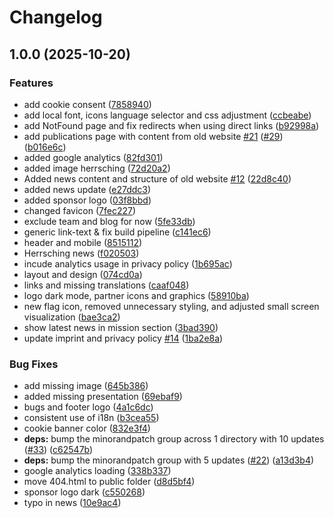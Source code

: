 # Changelog

## 1.0.0 (2025-10-20)


### Features

* add cookie consent ([7858940](https://github.com/PrivateAIM/website/commit/785894044a1b165091d2bf8c7a0a5b6b1570a9b7))
* add local font, icons language selector and css adjustment ([ccbeabe](https://github.com/PrivateAIM/website/commit/ccbeabe1cc28222b5188a21c8b624e6bb353eb3e))
* add NotFound page and fix redirects when using direct links ([b92998a](https://github.com/PrivateAIM/website/commit/b92998a21d90977b89f368fbbc7aed768c0ebd02))
* add publications page with content from old website [#21](https://github.com/PrivateAIM/website/issues/21) ([#29](https://github.com/PrivateAIM/website/issues/29)) ([b016e6c](https://github.com/PrivateAIM/website/commit/b016e6c6d5a523bffa22829f99c9b95cd3e5ce50))
* added google analytics ([82fd301](https://github.com/PrivateAIM/website/commit/82fd301852cfe058277502854b87d03c74cb3362))
* added image herrsching ([72d20a2](https://github.com/PrivateAIM/website/commit/72d20a26c140f7d4b2ad244b7b06bbd70cc0978f))
* Added news content and structure of old website [#12](https://github.com/PrivateAIM/website/issues/12) ([22d8c40](https://github.com/PrivateAIM/website/commit/22d8c405a72778f45d3b3c3d62613299a04135e9))
* added news update ([e27ddc3](https://github.com/PrivateAIM/website/commit/e27ddc3908b76ca062fd291c2f2ac86abfb976db))
* added sponsor logo ([03f8bbd](https://github.com/PrivateAIM/website/commit/03f8bbd29950632df3f357d45015712e999e1146))
* changed favicon ([7fec227](https://github.com/PrivateAIM/website/commit/7fec2278e84492392b85f087f5072d11578828fc))
* exclude team and blog for now ([5fe33db](https://github.com/PrivateAIM/website/commit/5fe33db356187a34d809027ec6f4fdb2f3f5deb6))
* generic link-text & fix build pipeline ([c141ec6](https://github.com/PrivateAIM/website/commit/c141ec6ce4aa00f5c8e9f7b3d0458a441de35743))
* header and mobile ([8515112](https://github.com/PrivateAIM/website/commit/8515112afe4d7b83caf034e05168591b283d6477))
* Herrsching news ([f020503](https://github.com/PrivateAIM/website/commit/f0205036ea5702f630e293869dfabbe546af2a42))
* incude analytics usage in privacy policy ([1b695ac](https://github.com/PrivateAIM/website/commit/1b695ac7898b7180bdf6ae47cb9d2319ba23e52e))
* layout and design ([074cd0a](https://github.com/PrivateAIM/website/commit/074cd0a85640d3593ebfdb77a97a7a4787ae8617))
* links and missing translations ([caaf048](https://github.com/PrivateAIM/website/commit/caaf04811f9e7e011171eca6483972b918f4c379))
* logo dark mode, partner icons and graphics ([58910ba](https://github.com/PrivateAIM/website/commit/58910ba499cccdc0e28482a84ef09e1144518880))
* new flag icon, removed unnecessary styling, and adjusted small screen visualization ([bae3ca2](https://github.com/PrivateAIM/website/commit/bae3ca23c80a03c17b332cf960dc4f5401501afe))
* show latest news in mission section ([3bad390](https://github.com/PrivateAIM/website/commit/3bad3905c219f91230c0e6d2848a53c13070c4ae))
* update imprint and privacy policy [#14](https://github.com/PrivateAIM/website/issues/14) ([1ba2e8a](https://github.com/PrivateAIM/website/commit/1ba2e8a0ac8af9ca53288655d5624e1d06a72f47))


### Bug Fixes

* add missing image ([645b386](https://github.com/PrivateAIM/website/commit/645b38658f25e87ac0e4639ede2e1205591721bd))
* added missing presentation ([69ebaf9](https://github.com/PrivateAIM/website/commit/69ebaf9695e5b3b24cbb989bb21eaf7e073bbf52))
* bugs and footer logo ([4a1c6dc](https://github.com/PrivateAIM/website/commit/4a1c6dc07ee802ca9e5121045e72e513e3c795e2))
* consistent use of i18n ([b3cea55](https://github.com/PrivateAIM/website/commit/b3cea5547a652b21454d6fb53f1576d5a86d9fed))
* cookie banner color ([832e3f4](https://github.com/PrivateAIM/website/commit/832e3f440d71d6c8cab628d7a207d79b15e8d8fe))
* **deps:** bump the minorandpatch group across 1 directory with 10 updates ([#33](https://github.com/PrivateAIM/website/issues/33)) ([c62547b](https://github.com/PrivateAIM/website/commit/c62547b300d00418f189c635a6a4dd271e88deab))
* **deps:** bump the minorandpatch group with 5 updates ([#22](https://github.com/PrivateAIM/website/issues/22)) ([a13d3b4](https://github.com/PrivateAIM/website/commit/a13d3b4baba8b8f75365bb6f82d30ae87e7fb941))
* google analytics loading ([338b337](https://github.com/PrivateAIM/website/commit/338b337003d66f8bec91e1f6cd61eeeae084ec4b))
* move 404.html to public folder ([d8d5bf4](https://github.com/PrivateAIM/website/commit/d8d5bf48010452dd48e06881663fa51492f38682))
* sponsor logo dark ([c550268](https://github.com/PrivateAIM/website/commit/c5502681462d1ff334573e66b40d705fd74d8fc7))
* typo in news ([10e9ac4](https://github.com/PrivateAIM/website/commit/10e9ac4686178a6a6979ec184d55e48a011acde6))
